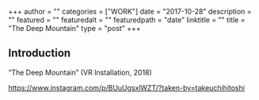 +++
author = ""
categories = ["WORK"]
date = "2017-10-28"
description = ""
featured = ""
featuredalt = ""
featuredpath = "date"
linktitle = ""
title = "The Deep Mountain"
type = "post"
+++

## Introduction

“The Deep Mountain” (VR Installation, 2018)

https://www.instagram.com/p/BUuUgsxlWZT/?taken-by=takeuchihitoshi
